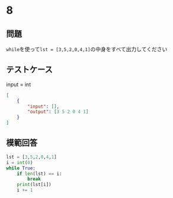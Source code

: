 # 8

## 問題

`while`を使って`lst = [3,5,2,0,4,1]`の中身をすべて出力してください

## テストケース
input = int
```json
[
	{
		"input": [],
		"output": [3 5 2 0 4 1]
	}
]
```

## 模範回答
```python
lst = [3,5,2,0,4,1]
i = int(0)
while True:
    if len(lst) == i:
        break
    print(lst[i])
    i += 1
```